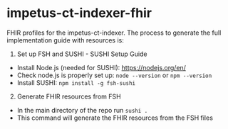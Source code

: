 # impetus-ct-indexer-fhir

FHIR profiles for the impetus-ct-indexer. The process to generate the full implementation guide with resources is:

1. Set up FSH and SUSHI - SUSHI Setup Guide
- Install Node.js (needed for SUSHI): https://nodejs.org/en/
- Check node.js is properly set up: `node --version` or `npm --version`
- Install SUSHI: `npm install -g fsh-sushi`
2. Generate FHIR resources from FSH
- In the main directory of the repo run `sushi .`
- This command will generate the FHIR resources from the FSH files